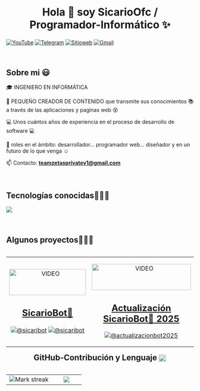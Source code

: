 <h1 align="center">Hola 👋  soy SicarioOfc / Programador-Informático ✨ </h1> 

<div align="center">
<P align="left">
<a href="https://www.youtube.com/@nms_sicario023"><img align="center" src="https://img.shields.io/badge/YouTube-FF0000?style=for-the-badge&logo=youtube&logoColor=white" alt="YouTube" title="📌 YouTube (Ctrl + Click para abrir en nueva pestaña) ⧉"/></a>
<a href="https://t.me/mds_inmunes"><img align="center" src="https://img.shields.io/badge/Telegram-2CA5E0?style=for-the-badge&logo=telegram&logoColor=white" alt="Telegram" title="📌 Telegram (Ctrl + Click para abrir en nueva pestaña) ⧉"/></a>
<a href="https://teamzetasprivate.kesug.com"><img align="center" src="https://img.shields.io/badge/teamzetasprivate-000000?style=for-the-badge&logo=About.me&logoColor=white" alt="Sitioweb" title="📌 TeamZetasPrivate (Ctrl + Click para abrir en nueva pestaña) ⧉"/></a>
<a href="mailto:teamzetasprivatev1@gmail.com?subject=Soporte%20SicarioBot🤖&body=Hola,%20me%20gustaría%20saber%20más%20sobre..."><img align="center" src="https://img.shields.io/badge/Gmail-D14836?style=for-the-badge&logo=gmail&logoColor=white" alt="Gmail" title="📌 Gmail (Ctrl + Click para abrir en nueva pestaña) ⧉"/></a>
</P>
</div>
<br>
<h2>Sobre mi 😃</h2>
<!--Intro start-->

<p align="left">
🎓 INGENIERO EN INFORMÁTICA

🎥 PEQUEÑO CREADOR DE CONTENIDO que transmite sus conocimientos 📚 a través de las aplicaciones y paginas web 😵

💻 Unos cuántos años de experiencia en el proceso de desarrollo de software 💻  

📝 roles en el ámbito: desarrollador... programador web... diseñador y en un futuro de lo que venga ☺️

📫 Contacto: **<a href="mailto:teamzetasprivatev1@gmail.com?subject=Soporte%20SicarioBot🤖&body=Hola,%20me%20gustaría%20saber%20más%20sobre..." title="📌 Gmail (Ctrl + Click para abrir en nueva pestaña) ⧉">teamzetasprivatev1@gmail.com</a>**
<!--Intro end-->
  </p>
<br>

<h2 >Tecnologías conocidas👨🏻‍💻</h2>
<!--tech stack icons-->
<p align="left">
  <a href="https://skillicons.dev">
    <img src="https://skillicons.dev/icons?i=androidstudio,c,cs,cpp,java,php,dart,flutter,py,dotnet,css,html,js,nodejs,mysql,sqlite,firebase,gtk,git,github,docker,materialui,postman,eclipse,vscode,bash,linux,ai,ps&perline=12" />
  </a>
</p>
<br>
<!-------------------------->
<div id="proyectos">
<h2 >Algunos proyectos👨🏻‍💻</h2>

<table align="left" >
<tr border="none">
  <td width="25%" align="center">
    <p align="center">
     <a href="https://www.youtube.com/shorts/BGWUrxdlgjw" title="📌 YouTube (Ctrl + Click para abrir en nueva pestaña) ⧉">
        <img align="center" width=100% src="https://i.ytimg.com/vi/BGWUrxdlgjw/oar2.jpg?sqp=-oaymwEoCJUDENAFSFqQAgHyq4qpAxcIARUAAIhC2AEB4gEKCBgQAhgGOAFAAQ==&rs=AOn4CLD-gfmdQil0l1K1GrIGK1v3QqBqxw"  width="60px" height="70px" alt="VIDEO"/><h2>SicarioBot🤖</h2></a>
      </p>
    <p align="center">
        <a href="https://www.youtube.com/shorts/BGWUrxdlgjw" title="📌 YouTube (Ctrl + Click para abrir en nueva pestaña) ⧉"><img align="center" src="https://img.shields.io/badge/YouTube-FF0000?style=for-the-badge&logo=youtube&logoColor=white" alt="@sicaribot"  /></a>
      <a href="https://github.com/programador024/SicariBot"><img align="center" src="https://img.shields.io/badge/GitHub-100000?style=for-the-badge&logo=github&logoColor=white" alt="@sicaribot" /></a>
    </p>
    
</td>

<td width="25%" align="center">
    <p align="center">
     <a href="https://www.youtube.com/watch?v=ScdCtxylqdY&t=1s" title="📌 YouTube (Ctrl + Click para abrir en nueva pestaña) ⧉">
        <img align="center" width=100% src="https://i9.ytimg.com/vi/ScdCtxylqdY/sddefault.jpg?v=67d3b90a&sqp=CNzA7b4G&rs=AOn4CLBdU5hjDJsF7ORlzsb5WfvMkFbH-g"  width="60px" height="70px" alt="VIDEO"/><h2>Actualización SicarioBot🤖 2025</h2></a>
      </p>
    <p align="center">
        <a href="https://www.youtube.com/watch?v=ScdCtxylqdY&t=1s" title="📌 YouTube (Ctrl + Click para abrir en nueva pestaña) ⧉"><img align="center" src="https://img.shields.io/badge/YouTube-FF0000?style=for-the-badge&logo=youtube&logoColor=white" alt="@actualizacionbot2025" /></a>
    </p>      
</td>  
</tr>
</table>
  </div>
<br>
<br><br>
<br>
<br><br><br>
<br><br>

<!------------------------->
<h2 tabindex="-1" class="heading-element" dir="auto" align="center">GitHub-Contribución y Lenguaje <img class="emoji" title=":octocat:" alt=":octocat:" src="https://github.githubassets.com/images/icons/emoji/octocat.png" height="20" width="20" align="absmiddle" /></h2>
<!--- stats & Trophy (start) -->
<p align="center">
  <!--- stats (start) -->
<table align="left">
<tr border="none">
<td width="60%" align="center">

  <img  title="🔥 Get streak stats for your profile at git.io/streak-stats" alt="Mark streak" src="https://github-readme-streak-stats.herokuapp.com/?user=programador024&theme=dark&hide_border=false" /> 
</td>

<td width="40%" align="center">

  <img  align="center"  src="https://github-readme-stats.anuraghazra1.vercel.app/api/top-langs/?username=programador024&theme=dark&hide_border=false&no-bg=true&no-frame=true&langs_count=10"/>

  </td>
</tr>
</table>
</p>        
